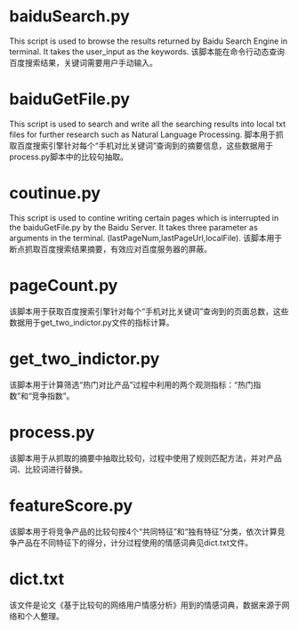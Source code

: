# baiduSearch.py
This script is used to browse the results returned by Baidu Search Engine in terminal. It takes the user_input as the keywords.
该脚本能在命令行动态查询百度搜索结果，关键词需要用户手动输入。

# baiduGetFile.py
This script is used to search and write all the searching results into local txt files for further research such as Natural Language Processing.
脚本用于抓取百度搜索引擎针对每个“手机对比关键词”查询到的摘要信息，这些数据用于process.py脚本中的比较句抽取。

# coutinue.py
This script is used to contine writing certain pages which is interrupted in the baiduGetFile.py by the Baidu Server.
It takes three parameter as arguments in the terminal. (lastPageNum,lastPageUrl,localFile).
该脚本用于断点抓取百度搜索结果摘要，有效应对百度服务器的屏蔽。

# pageCount.py
该脚本用于获取百度搜索引擎针对每个“手机对比关键词”查询到的页面总数，这些数据用于get_two_indictor.py文件的指标计算。

# get_two_indictor.py
该脚本用于计算筛选“热门对比产品”过程中利用的两个观测指标：“热门指数”和“竞争指数”。

# process.py
该脚本用于从抓取的摘要中抽取比较句，过程中使用了规则匹配方法，并对产品词、比较词进行替换。

# featureScore.py
该脚本用于将竞争产品的比较句按4个“共同特征”和“独有特征”分类，依次计算竞争产品在不同特征下的得分，计分过程使用的情感词典见dict.txt文件。

# dict.txt
该文件是论文《基于比较句的网络用户情感分析》用到的情感词典，数据来源于网络和个人整理。
